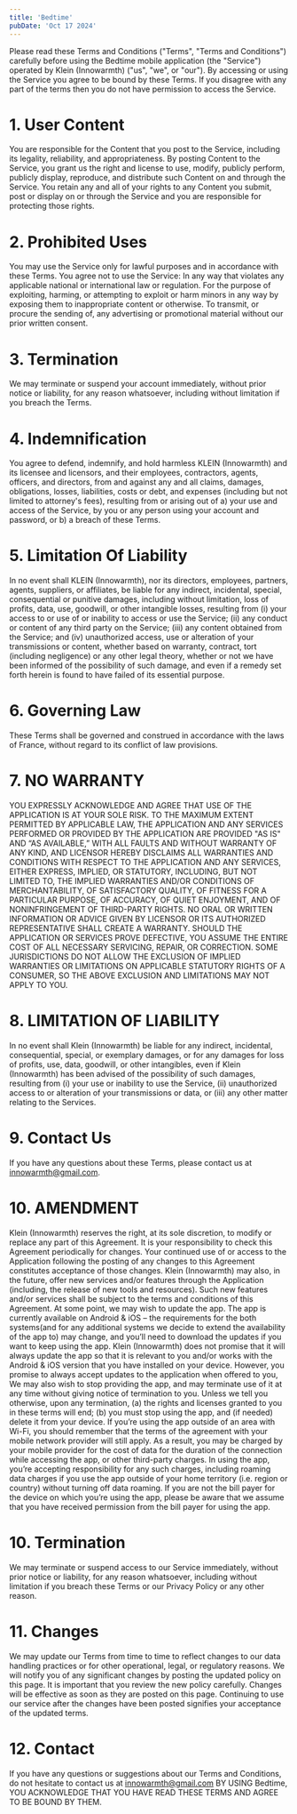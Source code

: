 ```yaml
---
title: 'Bedtime'
pubDate: 'Oct 17 2024'
---
```


Please read these Terms and Conditions ("Terms", "Terms and Conditions") carefully before using the Bedtime mobile application (the "Service") operated by Klein (Innowarmth) ("us", "we", or "our"). By accessing or using the Service you agree to be bound by these Terms. If you disagree with any part of the terms then you do not have permission to access the Service.

# 1. User Content

You are responsible for the Content that you post to the Service, including its legality, reliability, and appropriateness. By posting Content to the Service, you grant us the right and license to use, modify, publicly perform, publicly display, reproduce, and distribute such Content on and through the Service. You retain any and all of your rights to any Content you submit, post or display on or through the Service and you are responsible for protecting those rights.

# 2. Prohibited Uses

You may use the Service only for lawful purposes and in accordance with these Terms. You agree not to use the Service: In any way that violates any applicable national or international law or regulation. For the purpose of exploiting, harming, or attempting to exploit or harm minors in any way by exposing them to inappropriate content or otherwise. To transmit, or procure the sending of, any advertising or promotional material without our prior written consent.

# 3. Termination

We may terminate or suspend your account immediately, without prior notice or liability, for any reason whatsoever, including without limitation if you breach the Terms.

# 4. Indemnification

You agree to defend, indemnify, and hold harmless KLEIN (Innowarmth) and its licensee and licensors, and their employees, contractors, agents, officers, and directors, from and against any and all claims, damages, obligations, losses, liabilities, costs or debt, and expenses (including but not limited to attorney's fees), resulting from or arising out of a) your use and access of the Service, by you or any person using your account and password, or b) a breach of these Terms.

# 5. Limitation Of Liability

In no event shall KLEIN (Innowarmth), nor its directors, employees, partners, agents, suppliers, or affiliates, be liable for any indirect, incidental, special, consequential or punitive damages, including without limitation, loss of profits, data, use, goodwill, or other intangible losses, resulting from (i) your access to or use of or inability to access or use the Service; (ii) any conduct or content of any third party on the Service; (iii) any content obtained from the Service; and (iv) unauthorized access, use or alteration of your transmissions or content, whether based on warranty, contract, tort (including negligence) or any other legal theory, whether or not we have been informed of the possibility of such damage, and even if a remedy set forth herein is found to have failed of its essential purpose.

# 6. Governing Law

These Terms shall be governed and construed in accordance with the laws of France, without regard to its conflict of law provisions.

# 7. NO WARRANTY

YOU EXPRESSLY ACKNOWLEDGE AND AGREE THAT USE OF THE APPLICATION IS AT YOUR SOLE RISK. TO THE MAXIMUM EXTENT PERMITTED BY APPLICABLE LAW, THE APPLICATION AND ANY SERVICES PERFORMED OR PROVIDED BY THE APPLICATION ARE PROVIDED "AS IS" AND “AS AVAILABLE,” WITH ALL FAULTS AND WITHOUT WARRANTY OF ANY KIND, AND LICENSOR HEREBY DISCLAIMS ALL WARRANTIES AND CONDITIONS WITH RESPECT TO THE APPLICATION AND ANY SERVICES, EITHER EXPRESS, IMPLIED, OR STATUTORY, INCLUDING, BUT NOT LIMITED TO, THE IMPLIED WARRANTIES AND/OR CONDITIONS OF MERCHANTABILITY, OF SATISFACTORY QUALITY, OF FITNESS FOR A PARTICULAR PURPOSE, OF ACCURACY, OF QUIET ENJOYMENT, AND OF NONINFRINGEMENT OF THIRD-PARTY RIGHTS. NO ORAL OR WRITTEN INFORMATION OR ADVICE GIVEN BY LICENSOR OR ITS AUTHORIZED REPRESENTATIVE SHALL CREATE A WARRANTY. SHOULD THE APPLICATION OR SERVICES PROVE DEFECTIVE, YOU ASSUME THE ENTIRE COST OF ALL NECESSARY SERVICING, REPAIR, OR CORRECTION. SOME JURISDICTIONS DO NOT ALLOW THE EXCLUSION OF IMPLIED WARRANTIES OR LIMITATIONS ON APPLICABLE STATUTORY RIGHTS OF A CONSUMER, SO THE ABOVE EXCLUSION AND LIMITATIONS MAY NOT APPLY TO YOU.

# 8. LIMITATION OF LIABILITY

In no event shall Klein (Innowarmth) be liable for any indirect, incidental, consequential, special, or exemplary damages, or for any damages for loss of profits, use, data, goodwill, or other intangibles, even if Klein (Innowarmth) has been advised of the possibility of such damages, resulting from (i) your use or inability to use the Service, (ii) unauthorized access to or alteration of your transmissions or data, or (iii) any other matter relating to the Services.

# 9. Contact Us

If you have any questions about these Terms, please contact us at innowarmth@gmail.com.

# 10. AMENDMENT

Klein (Innowarmth) reserves the right, at its sole discretion, to modify or replace any part of this Agreement. It is your responsibility to check this Agreement periodically for changes. Your continued use of or access to the Application following the posting of any changes to this Agreement constitutes acceptance of those changes. Klein (Innowarmth) may also, in the future, offer new services and/or features through the Application (including, the release of new tools and resources). Such new features and/or services shall be subject to the terms and conditions of this Agreement. At some point, we may wish to update the app. The app is currently available on Android & iOS – the requirements for the both systems(and for any additional systems we decide to extend the availability of the app to) may change, and you’ll need to download the updates if you want to keep using the app. Klein (Innowarmth) does not promise that it will always update the app so that it is relevant to you and/or works with the Android & iOS version that you have installed on your device. However, you promise to always accept updates to the application when offered to you, We may also wish to stop providing the app, and may terminate use of it at any time without giving notice of termination to you. Unless we tell you otherwise, upon any termination, (a) the rights and licenses granted to you in these terms will end; (b) you must stop using the app, and (if needed) delete it from your device. If you’re using the app outside of an area with Wi-Fi, you should remember that the terms of the agreement with your mobile network provider will still apply. As a result, you may be charged by your mobile provider for the cost of data for the duration of the connection while accessing the app, or other third-party charges. In using the app, you’re accepting responsibility for any such charges, including roaming data charges if you use the app outside of your home territory (i.e. region or country) without turning off data roaming. If you are not the bill payer for the device on which you’re using the app, please be aware that we assume that you have received permission from the bill payer for using the app.

# 10. Termination

We may terminate or suspend access to our Service immediately, without prior notice or liability, for any reason whatsoever, including without limitation if you breach these Terms or our Privacy Policy or any other reason.

# 11. Changes

We may update our Terms from time to time to reflect changes to our data handling practices or for other operational, legal, or regulatory reasons. We will notify you of any significant changes by posting the updated policy on this page. It is important that you review the new policy carefully. Changes will be effective as soon as they are posted on this page. Continuing to use our service after the changes have been posted signifies your acceptance of the updated terms.

# 12. Contact

If you have any questions or suggestions about our Terms and Conditions, do not hesitate to contact us at innowarmth@gmail.com BY USING Bedtime, YOU ACKNOWLEDGE THAT YOU HAVE READ THESE TERMS AND AGREE TO BE BOUND BY THEM.
